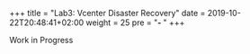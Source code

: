 +++
title = "Lab3: Vcenter Disaster Recovery"
date = 2019-10-22T20:48:41+02:00
weight = 25
pre = "<b>- </b>"
+++

Work in Progress
